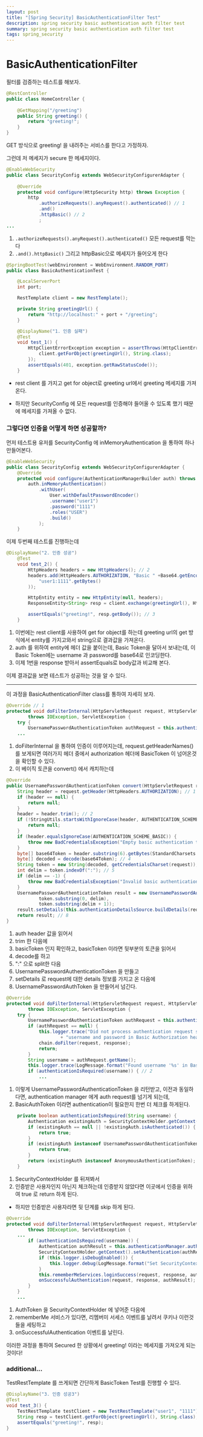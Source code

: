 ```yaml
---
layout: post
title: "[Spring Security] BasicAuthenticationFilter Test"
description: spring security basic authentication auth filter test
summary: spring security basic authentication auth filter test
tags: spring_security
---
```


# BasicAuthenticationFilter

필터를 검증하는 테스트를 해보자.

```java
@RestController
public class HomeController {
    
    @GetMapping("/greeting")
    public String greeting() {
        return "greeting!";
    }
}
```

GET 방식으로 greeting! 을 내려주는 서비스를 한다고 가정하자.

그런데 저 메세지가 secure 한 메세지이다.

```java
@EnableWebSecurity
public class SecurityConfig extends WebSecurityConfigurerAdapter {
    
    @Override
    protected void configure(HttpSecurity http) throws Exception {
        http
            .authorizeRequests().anyRequest().authenticated() // 1
            .and()
            .httpBasic() // 2
            ;
...
```

1. `.authorizeRequests().anyRequest().authenticated()` 모든 request를 막는다
2. `.and().httpBasic()` 그리고 httpBasic으로 메세지가 들어오게 한다

```java
@SpringBootTest(webEnvironment = WebEnvironment.RANDOM_PORT)
public class BasicAuthenticationTest {

    @LocalServerPort
    int port;

    RestTemplate client = new RestTemplate();

    private String greetingUrl() {
        return "http://localhost:" + port + "/greeting";
    }

    @DisplayName("1. 인증 실패")
    @Test
    void test_1() {
        HttpClientErrorException exception = assertThrows(HttpClientErrorException.class, () -> {
            client.getForObject(greetingUrl(), String.class);
        });
        assertEquals(401, exception.getRawStatusCode());
    }
```

- rest client 를 가지고 get for object로 greeting url에서 greeting 메세지를 가져온다.

- 하지만 SecurityConfig 에 모든 request를 인증해야 들어올 수 있도록 했기 때문에 메세지를 가져올 수 없다.

### 그렇다면 인증을 어떻게 하면 성공할까?

먼저 테스트용 유저를 SecurityConfig 에 inMemoryAuthentication 을 통하여 하나 만들어본다.

```java
@EnableWebSecurity
public class SecurityConfig extends WebSecurityConfigurerAdapter {
    @Override
    protected void configure(AuthenticationManagerBuilder auth) throws Exception {
        auth.inMemoryAuthentication()
            .withUser(
                User.withDefaultPasswordEncoder()
                .username("user1")
                .password("1111")
                .roles("USER")
                .build()
            );
    }
```

이제 두번째 테스트를 진행하는데

```java
@DisplayName("2. 인증 성공")
    @Test
    void test_2() {
        HttpHeaders headers = new HttpHeaders(); // 2
        headers.add(HttpHeaders.AUTHORIZATION, "Basic " +Base64.getEncoder().encodeToString(
            "user1:1111".getBytes()
        ));

        HttpEntity entity = new HttpEntity(null, headers);
        ResponseEntity<String> resp = client.exchange(greetingUrl(), HttpMethod.GET, entity, String.class); // 1

        assertEquals("greeting!", resp.getBody()); // 3
    }
```

1. 이번에는 rest client를 사용하여 get for object를 하는데 greeting url의 get 방식에서 entity를 가지고와서 string으로 결과값을 가져온다.
2. auth 를 위하여 entity에 헤더 값을 붙이는데, Basic Token을 달아서 보내는데, 이 Basic Token에는 username 과 password를 base64로 인코딩한다.
3. 이제 1번을 response 받아서 assertEquals로 body값과 비교해 본다.

이제 결과값을 보면 테스트가 성공하는 것을 알 수 있다.

---

이 과정을 BasicAuthenticationFilter class를 통하여 자세히 보자.

```java
@Override // 1
protected void doFilterInternal(HttpServletRequest request, HttpServletResponse response, FilterChain chain)
		throws IOException, ServletException {
	try {
		UsernamePasswordAuthenticationToken authRequest = this.authenticationConverter.convert(request); // 2
    ...
```

1. doFilterInternal 을 통하여 인증이 이루어지는데, request.getHeaderNames() 를 보게되면 여러가지 헤더 중에서 authorization 헤더에 BasicToken 이 넘어온것을 확인할 수 있다.
2. 이 베이직 토큰을 convert() 에서 캐치하는데

```java
@Override
public UsernamePasswordAuthenticationToken convert(HttpServletRequest request) {
	String header = request.getHeader(HttpHeaders.AUTHORIZATION); // 1
	if (header == null) {
		return null;
	}
	header = header.trim(); // 2
	if (!StringUtils.startsWithIgnoreCase(header, AUTHENTICATION_SCHEME_BASIC)) {
		return null;
	}
	if (header.equalsIgnoreCase(AUTHENTICATION_SCHEME_BASIC)) {
		throw new BadCredentialsException("Empty basic authentication token");
	}
	byte[] base64Token = header.substring(6).getBytes(StandardCharsets.UTF_8); // 3
	byte[] decoded = decode(base64Token); // 4
	String token = new String(decoded, getCredentialsCharset(request));
	int delim = token.indexOf(":"); // 5
	if (delim == -1) {
		throw new BadCredentialsException("Invalid basic authentication token");
	}
	UsernamePasswordAuthenticationToken result = new UsernamePasswordAuthenticationToken( // 6
            token.substring(0, delim),
			token.substring(delim + 1));
	result.setDetails(this.authenticationDetailsSource.buildDetails(request)); // 7
	return result; // 8
}
```

1. auth header 값을 읽어서 
2. trim 한 다음에
3. basicToken 인지 확인하고, basicToken 이라면 뒷부분의 토큰을 읽어서
4. decode를 하고
5. ":" 으로 split한 다음 
6. UsernamePasswordAuthenticationToken 을 만들고
7. setDetails 로 request에 대한 details 정보를 가지고 온 다음에
8. UsernamePasswordAuthToken 을 만들어서 넘긴다.

```java
@Override
protected void doFilterInternal(HttpServletRequest request, HttpServletResponse response, FilterChain chain)
		throws IOException, ServletException {
	try {
		UsernamePasswordAuthenticationToken authRequest = this.authenticationConverter.convert(request); // 1
		if (authRequest == null) {
			this.logger.trace("Did not process authentication request since failed to find "
					+ "username and password in Basic Authorization header");
			chain.doFilter(request, response);
			return;
		}
		String username = authRequest.getName();
		this.logger.trace(LogMessage.format("Found username '%s' in Basic Authorization header", username));
		if (authenticationIsRequired(username)) { // 2
			...
```

1. 이렇게 UsernamePasswordAuthenticationToken 을 리턴받고, 이전과 동일하다면, authentication manager 에게 auth request를 넘기게 되는데,
2. BasicAuthToken 이라면 authentication이 필요한지 한번 더 체크를 하게된다.

```java
	private boolean authenticationIsRequired(String username) {
		Authentication existingAuth = SecurityContextHolder.getContext().getAuthentication(); // 1
		if (existingAuth == null || !existingAuth.isAuthenticated()) { // 2
			return true;
		}
		if (existingAuth instanceof UsernamePasswordAuthenticationToken && !existingAuth.getName().equals(username)) {
			return true;
		}
		return (existingAuth instanceof AnonymousAuthenticationToken);
	}
```

1. SecurityContextHolder 를 뒤져봐서 
2. 인증받은 사용자인지 아닌지 체크하는데 인증받지 않았다면 이곳에서 인증을 위하여 true 로 return 하게 된다.
- 하지만 인증받은 사용자라면 뒷 단계를 skip 하게 된다.

```java
@Override
protected void doFilterInternal(HttpServletRequest request, HttpServletResponse response, FilterChain chain)
		throws IOException, ServletException {
	...
		if (authenticationIsRequired(username)) {
			Authentication authResult = this.authenticationManager.authenticate(authRequest);
			SecurityContextHolder.getContext().setAuthentication(authResult); // 1
			if (this.logger.isDebugEnabled()) {
				this.logger.debug(LogMessage.format("Set SecurityContextHolder to %s", authResult));
			}
			this.rememberMeServices.loginSuccess(request, response, authResult); // 2
			onSuccessfulAuthentication(request, response, authResult); // 3
		}
	}
	...
```

1. AuthToken 을 SecurityContextHolder 에 넣어준 다음에 
2. rememberMe 서비스가 있다면, 리멤버미 서세스 이벤트를 날려서 쿠키나 이런것들을 세팅하고
3. onSuccessfulAuthentication 이벤트를 날린다.

이러한 과정을 통하여 Secured 한 상황에서 greeting! 이라는 메세지를 가져오게 되는것이다!


### additional...

TestRestTemplate 를 쓰게되면 간단하게 BasicToken Test를 진행할 수 있다.

```java
@DisplayName("3. 인증 성공3")
@Test
void test_3() {
    TestRestTemplate testClient = new TestRestTemplate("user1", "1111");
    String resp = testClient.getForObject(greetingUrl(), String.class);
    assertEquals("greeting!", resp);
}
```
